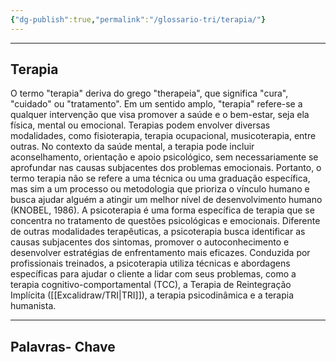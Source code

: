 ```yaml
---
{"dg-publish":true,"permalink":"/glossario-tri/terapia/"}
---
```


---

## Terapia

O termo "terapia" deriva do grego "therapeia", que significa "cura", "cuidado" ou "tratamento". Em um sentido amplo, "terapia" refere-se a qualquer intervenção que visa promover a saúde e o bem-estar, seja ela física, mental ou emocional. Terapias podem envolver diversas modalidades, como fisioterapia, terapia ocupacional, musicoterapia, entre outras. No contexto da saúde mental, a terapia pode incluir aconselhamento, orientação e apoio psicológico, sem necessariamente se aprofundar nas causas subjacentes dos problemas emocionais.
Portanto, o termo terapia não se refere a uma técnica ou uma graduação específica, mas sim a um processo ou metodologia que prioriza o vínculo humano e busca ajudar alguém a atingir um melhor nível de desenvolvimento humano (KNOBEL, 1986).
A psicoterapia é uma forma específica de terapia que se concentra no tratamento de questões psicológicas e emocionais. Diferente de outras modalidades terapêuticas, a psicoterapia busca identificar as causas subjacentes dos sintomas, promover o autoconhecimento e desenvolver estratégias de enfrentamento mais eficazes. Conduzida por profissionais treinados, a psicoterapia utiliza técnicas e abordagens específicas para ajudar o cliente a lidar com seus problemas, como a terapia cognitivo-comportamental (TCC), a Terapia de Reintegração Implícita ([[Excalidraw/TRI\|TRI]]), a terapia psicodinâmica e a terapia humanista.

----

## Palavras- Chave



